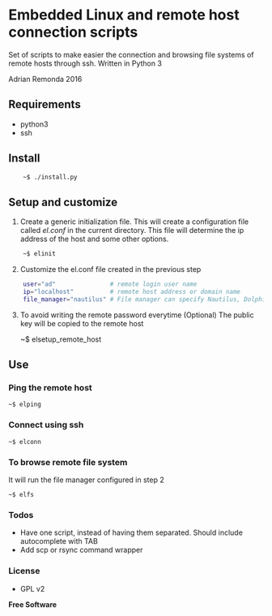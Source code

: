 # Embedded Linux and remote host connection scripts
Set of scripts to make easier the connection and browsing file systems of remote hosts through ssh.
Written in Python 3

Adrian Remonda 2016

## Requirements

* python3
* ssh

## Install

```sh
    ~$ ./install.py
```

## Setup and customize
1. Create a generic initialization file. This will create a configuration file called _el.conf_ in the current directory. This file will determine the ip address of the host and some other options.

```sh
    ~$ elinit
```
    
2. Customize the el.conf file created in the previous step
```sh
    user="ad"               # remote login user name
    ip="localhost"          # remote host address or domain name
    file_manager="nautilus" # File manager can specify Nautilus, Dolphin or any other
```

3.  To avoid writing the remote password everytime (Optional)
    The public key will be copied to the remote host
    
    ~$ elsetup_remote_host
    
## Use
### Ping the remote host

    ~$ elping

### Connect using ssh

    ~$ elconn
    
### To browse remote file system 
It will run the file manager configured in step 2

    ~$ elfs
    
### Todos

 - Have one script, instead of having them separated. Should include autocomplete with TAB
 - Add scp or rsync command wrapper
 
### License

-   GPL v2

**Free Software**

